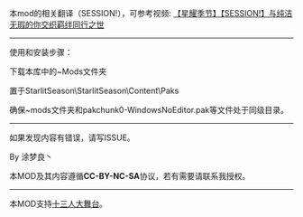 本mod的相关翻译（SESSION!），可参考视频:
[【星耀季节】【SESSION!】与纯洁无瑕的你交织羁绊同行之世](https://www.bilibili.com/video/BV1fBbXzMEG3)

---

使用和安装步骤：

下载本库中的~Mods文件夹

置于StarlitSeason\StarlitSeason\Content\Paks

确保~mods文件夹和pakchunk0-WindowsNoEditor.pak等文件处于同级目录。

---


如果发现内容有错误，请写ISSUE。

By 涂梦良丶

本MOD及其内容遵循**CC-BY-NC-SA**协议，若有需要请联系我授权。

---
本MOD支持[十三人大舞台](https://gamebanana.com/mods/365140)。
